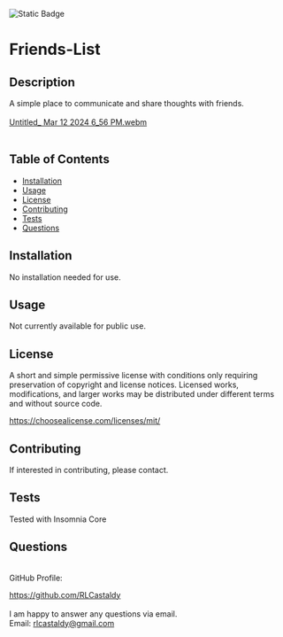 
![Static Badge](https://img.shields.io/badge/License-MIT%203.0-black)

# Friends-List

## Description

A simple place to communicate and share thoughts with friends.<br>
<br>
[Untitled_ Mar 12 2024 6_56 PM.webm](https://github.com/RLCastaldy/Friends-List/assets/140565239/129675a7-6c72-4a57-8885-a5625156259d)<br>
<br>

## Table of Contents

- [Installation](#installation)
- [Usage](#usage)
- [License](#license)
- [Contributing](#contributing)
- [Tests](#tests)
- [Questions](#questions)

## Installation

No installation needed for use. 

## Usage

Not currently available for public use. 

## License
  
A short and simple permissive license with conditions only requiring preservation of copyright and license notices. Licensed works, modifications, and larger works may be distributed under different terms and without source code.

https://choosealicense.com/licenses/mit/

## Contributing

If interested in contributing, please contact.

## Tests

Tested with Insomnia Core

## Questions

<br>
GitHub Profile:

https://github.com/RLCastaldy
<br>
<br>
I am happy to answer any questions via email.<br>
Email: rlcastaldy@gmail.com
